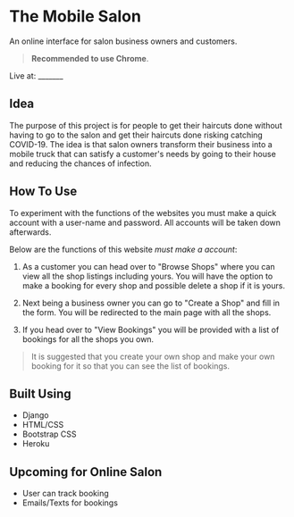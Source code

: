 # The Mobile Salon
An online interface for salon business owners and customers.

> **Recommended to use Chrome**.

Live at: _______

## Idea
The purpose of this project is for people to get their haircuts done without having to go to the salon and get their haircuts 
done risking catching COVID-19. The idea is that salon owners transform their business into a mobile truck that can satisfy 
a customer's needs by going to their house and reducing the chances of infection.

## How To Use
To experiment with the functions of the websites you must make a quick account with a user-name and password. All accounts will be taken down afterwards.

Below are the functions of this website *must make a account*:

1) As a customer you can head over to "Browse Shops" where you can view all the shop listings including yours. You will have the option to make a booking for every shop and possible delete a shop if it is yours.

2) Next being a business owner you can go to "Create a Shop" and fill in the form. You will be redirected to the main page with all the shops.

3) If you head over to "View Bookings" you will be provided with a list of bookings for all the shops you own.

> It is suggested that you create your own shop and make your own booking for it so that you can see the list of bookings.

## Built Using
- Django
- HTML/CSS
- Bootstrap CSS
- Heroku

## Upcoming for Online Salon
- User can track booking
- Emails/Texts for bookings

